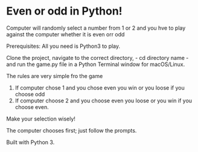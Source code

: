 # Even or odd in Python!

Computer will randomly select a number from 1 or 2 and you hve to play against the computer whether it is even orr odd

Prerequisites: All you need is Python3 to play.

Clone the project, navigate to the correct directory, - cd directory name - and run the game.py file in a Python Terminal window for macOS/Linux.

The rules are very simple fro the game
1. If computer chose 1 and you chose even you win or you loose if you choose odd
2. If computer choose 2 and you choose even you loose or you win if you choose even.

Make your selection wisely!

The computer chooses first; just follow the prompts.

Built with Python 3.
